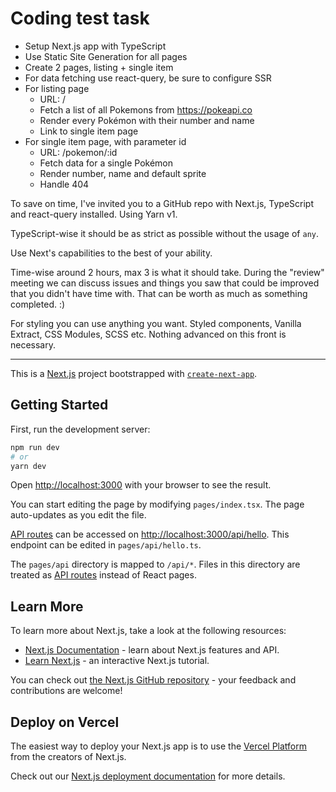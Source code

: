 # Coding test task

- Setup Next.js app with TypeScript
- Use Static Site Generation for all pages
- Create 2 pages, listing + single item
- For data fetching use react-query, be sure to configure SSR
- For listing page
  - URL: /
  - Fetch a list of all Pokemons from https://pokeapi.co
  - Render every Pokémon with their number and name
  - Link to single item page
- For single item page, with parameter id
  - URL: /pokemon/:id
  - Fetch data for a single Pokémon
  - Render number, name and default sprite
  - Handle 404

To save on time, I've invited you to a GitHub repo with Next.js, TypeScript and react-query installed. Using Yarn v1.

TypeScript-wise it should be as strict as possible without the usage of `any`.

Use Next's capabilities to the best of your ability.

Time-wise around 2 hours, max 3 is what it should take. During the "review" meeting we can discuss issues and things you saw that could be improved that you didn't have time with. That can be worth as much as something completed. :)

For styling you can use anything you want. Styled components, Vanilla Extract, CSS Modules, SCSS etc. Nothing advanced on this front is necessary.

---

This is a [Next.js](https://nextjs.org/) project bootstrapped with [`create-next-app`](https://github.com/vercel/next.js/tree/canary/packages/create-next-app).

## Getting Started

First, run the development server:

```bash
npm run dev
# or
yarn dev
```

Open [http://localhost:3000](http://localhost:3000) with your browser to see the result.

You can start editing the page by modifying `pages/index.tsx`. The page auto-updates as you edit the file.

[API routes](https://nextjs.org/docs/api-routes/introduction) can be accessed on [http://localhost:3000/api/hello](http://localhost:3000/api/hello). This endpoint can be edited in `pages/api/hello.ts`.

The `pages/api` directory is mapped to `/api/*`. Files in this directory are treated as [API routes](https://nextjs.org/docs/api-routes/introduction) instead of React pages.

## Learn More

To learn more about Next.js, take a look at the following resources:

- [Next.js Documentation](https://nextjs.org/docs) - learn about Next.js features and API.
- [Learn Next.js](https://nextjs.org/learn) - an interactive Next.js tutorial.

You can check out [the Next.js GitHub repository](https://github.com/vercel/next.js/) - your feedback and contributions are welcome!

## Deploy on Vercel

The easiest way to deploy your Next.js app is to use the [Vercel Platform](https://vercel.com/new?utm_medium=default-template&filter=next.js&utm_source=create-next-app&utm_campaign=create-next-app-readme) from the creators of Next.js.

Check out our [Next.js deployment documentation](https://nextjs.org/docs/deployment) for more details.
